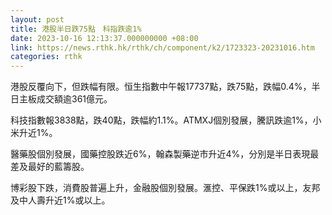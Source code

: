 ```yaml
---
layout: post
title: 港股半日跌75點　科指跌逾1%
date: 2023-10-16 12:13:37.000000000 +08:00
link: https://news.rthk.hk/rthk/ch/component/k2/1723323-20231016.htm
categories: rthk
---
```


港股反覆向下，但跌幅有限。恒生指數中午報17737點，跌75點，跌幅0.4%，半日主板成交額逾361億元。

科技指數報3838點，跌40點，跌幅約1.1%。ATMXJ個別發展，騰訊跌逾1%，小米升近1%。

醫藥股個別發展，國藥控股跌近6%，翰森製藥逆市升近4%，分別是半日表現最差及最好的藍籌股。

博彩股下跌，消費股普遍上升，金融股個別發展。滙控、平保跌1%或以上，友邦及中人壽升近1%或以上。
